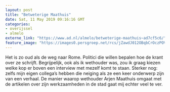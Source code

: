 ```yaml
---
layout: post
title: "Betweterige Maathuis"
date: Sat, 11 May 2019 09:16:16 GMT
categories: 
- overijssel 
- almelo 
externe_link: "https://www.ad.nl/almelo/betweterige-maathuis~ad7cf5c6/"
feature_image: "https://images0.persgroep.net/rcs/jZawdJ012OBqbCrOczPOVbDpNW0/diocontent/142675416/_fitwidth/400/?appId=21791a8992982cd8da851550a453bd7f&quality=0.7"
---
```


Het is zo oud als de weg naar Rome. Politici die willen bepalen hoe de krant over ze schrijft. Begrijpelijk, ook als ik wethouder was, zou ik graag kiezen welke kop er boven een interview met mezelf komt te staan. Sterker nog: zelfs mijn eigen collega’s hebben die neiging als ze een keer onderwerp zijn van een verhaal. De manier waarop wethouder Arjen Maathuis omgaat met de artikelen over zijn werkzaamheden in de stad gaat mij echter veel te ver.
